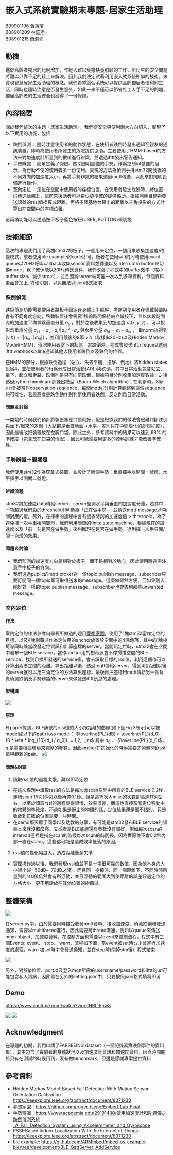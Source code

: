 # 嵌入式系統實驗期末專題-居家生活助理

<p class="text-right">
B09901196 黃秉璿<br>
B08901209 林鈺翔<br>
B08901215 蕭淇元<br>
</p>

## 動機
鑑於高齡者獨居的比例增加，年輕人難以負擔扶養照顧的工作，所衍生的安全問題將難以只靠不足的社工來解決。因此我們決定試著利用嵌入式系統所學的技術，來實現智慧居家生活助理的概念。我們希望這個系統可以提供高齡獨居者便利的生活，同時也隨時注意是否發生意外，如此一來不僅可以節省社工人手不足的問題，獨居高齡者的生活安全也獲得了一份保障。

## 內容摘要
關於我們這次的主題「居家生活助理」，我們從安全與便利兩大方向切入，實現了以下實用的功能，包括：
* 跌倒偵測：
隨時注意使用者的動作狀態，在使用者跌倒時發出通知至親友的通訊裝置，即時為使用者所發生的危險提供協助。主要使用了HMM-based的方法來對加速度計所量到的數值進行辨識，並透過ifttt發出警告通知。
* 手勢辨識：
簡單定義了開啟、關閉照明設備的手勢，作爲控制iot裝置的展示，為行動不便的使用者多一份便利。實現的方法為偵測手持stm32開發板的不同方向的加速度大小，再將手勢辨識的結果透過mqtt傳送，以此來對照明設備進行操作。
* 室內定位：
定位在空間中使用者的座標位置，在使用者發生危險時，將位置一併傳送給親友，讓前來援助者可以更快更準確的提供協助。根據測量目標物發送訊號的rssi值換算成距離，再將多個基地台算出的距離以三角投影的方式計算出在空間中的座標位置。

前兩項功能可以透過按下板子藍色按鈕(USER_BUTTON)來切換
## 技術細節

這次的專題我們用了兩塊stm32的板子，一個用來定位，一個用來收集加速度/改變模式，前者使用ble example的code即可，後者在使用wifi的同時使用event queue以20Hz呼叫callback收集sensor 資料並傳送以及interruptIn button來切換mode，爲了確保能以20Hz傳送資料，我們改善了程式中的buffer效率（縮小buffer size、減少strcat），並且因爲server端可能一次收到多筆資料，每個資料後面會加上`;`方便切割，以免無法以json格式讀取

### 跌倒偵測
跌倒偵測功能需要使用者將板子固定在身體上半軀幹，考慮到使用者在佩戴裝置時會有不同角度方向，啓動裝置後會需要1秒的時間保持站立做校正，並以該段時間內的加速度平均做爲垂直分量 $a_v$ ，對於之後收集到的加速度 $a_t(x,y,z)$ ，可以投影爲垂直分量 $a_{vt} = a_v \cdot a_t / |a_v|^2 \cdot a_v$ 與水平分量 $a_{ht} = a_t - a_{vt}$ ， 取norm後得到 $[v\ h] = [|a_{vt}|\ |a_{ht}|]$ ，並利用最後的8筆 $v\ h$（取樣率20Hz)以及Hidden Markov Model(HMM)，偵測使用者當下的狀態，當跌倒時，程式會發送http request透過ifttt webhook以line通知其他人使用者跌倒以及跌倒的位置。

在HMM的部分，根據跌倒過程（站立、失去平衡、撞擊、倒地）將hidden states設爲4，並把使用者的行爲分成日常活動(ADL)與跌倒，其中日常活動包含站立、坐下、起立和走路，跌倒則是只有向前跌倒，根據項目分別收集加速度數據，之後透過python hmmlearn訓練出模型（Baum-Welch algorithm)；在判斷時，8筆$v\ h$會被當作observation sequence，每個model分別計算觀察到這個sequence的可能性，若最高者是跌倒動作則判斷使用者跌倒，反之則爲日常活動。
#### 問題＆討論
一開始的時候我們預計將裝置塞在口袋就好，但是根據我們的做法會很難判斷跌倒與坐下/起來的差別（大腿都是垂直地面->水平，差別只在中間變化的劇烈程度），因此最後改把裝置放在左胸口袋，除此之外，參考資料中的結果可以達到 $98\%$ 的準確度（包含放在口袋的情況），因此可能需要用更多的資料訓練才能改善準確性。

### 手勢辨識＋開關燈
我們使用stm32作為穿戴式裝置，並設計了兩個手勢：垂直揮手以開關一號燈、水平揮手以開關二號燈。
#### 辨識流程
stm32將加速度data傳給server，server監測水平與垂直的加速度分量，若其中一項超過我們設的threshold則判斷為「正在做手勢」，並傳送mqtt message以開/關對應的燈。另外，在揮手的過程中會有很多時刻的加速度值 > threshold，為了避免揮一次手重複開關燈，我們利用簡單的finite state machine，根據現在的加速度以及「前一刻是否在做手勢」來判斷現在是否在做手勢，達到揮一次手只開/關一次燈的效果。
#### 問題＆討論

- 我們監測的加速度方向是相對於板子，而不是相對於地心，因此使用時還需注意手中板子的方向。
- 我們透過public的mqtt broker對一個topic publish message，subscriber只要訂閱同一個topic即可取得送來的message。這麼做雖然方便，但如果別人剛好對一樣的topic publish message，subscriber也會收到那些unwanted message。

### 室內定位
#### 作法
室內定位的作法參考自學長所做過的題目[夢想家園](https://github.com/roger-tseng/Embed-Lab-Final)，使用了1塊stm32當作定位的目標，以及4塊樹莓派作為定位用的anchor放置於空間中的4個角落，其中的1塊樹莓派同時兼當收發定位資訊和計算座標的server。當開始定位時，stm32會在空間中發布一個BLE service，當作anchor用的樹莓派會不停掃描空間的BLE service，找到目標所發送的service後，會去讀取目標的rssi值，利用這個值可以計算出兩者之間的距離。算出距離以後，透過mqtt傳給server，得到4段距離以後的server就可以用三角定位的方法算出座標，最後再把座標用mqtt傳給另一個負責偵測跌倒及手勢辨識的server來做發送ifttt訊息的處理。
#### 架構圖
![](https://i.imgur.com/NmNptG9.png)
#### 原理
有paper提到，BLE訊號的rssi值的大小跟距離的曲線(如下圖Fig.3所示)可以被model成以下的path loss model：
$\overline{PL}(dB) = \overline{PL}(d_0) - 10 * \eta * log_{10}(d_i / d_0)(i = 1,2,...,n)$
其中 $d_0$ 、 $\overline{PL}(d_0)$ 、 $\eta$ 是需要根據環境來調整的參數，因此anchor在初始化的時候需要先測量3組rssi值與距離的pair。
![](https://i.imgur.com/1W5TzP0.png)
#### 問題&討論
1. 讀取rssi值的過程太慢，難以即時定位
* 在這次專題中讀取rssi的方法是每次會scan空間中所有的BLE service 0.2秒，連續scan 15次(3秒)以後再停0.1秒。但是這15次內miss的次數卻高達11次左右，以至於讀取rssi的過程變得很慢、效率很差，而這也直接影響定位移動中的物體的準確度。不過如果是靜止的物體的話，定位結果還是很不錯的，只是收斂到正確的位置需要一些時間。
* 在demo那天聽了同學以及助教的分享，有可能是stm32發布BLE service的頻率本來就沒那麼高。又或者是BLE底層還有參數沒有調好，例如每次scan的interval(這裡是指在scan的時候每次scan的時間長，因為實際並不會0.2秒內都一直在scan)。這些都可能是造成效率低落的原因。
2. rssi值的變化幅度大，造成距離量測失準
* 實際操作過以後，我們發現rssi值並不是一項很可靠的數值，因為他本身的大小很小(約-50dB~-70dB之間)，而且同一樹莓派、同一個距離下，不同時間所量到的rssi值仍然會有所浮動，並且浮動的範圍大到使距離的誤差超過定位的方格大小，更不用說放在其他位置的樹莓派。

## 整體架構

![](https://i.imgur.com/XWZC8Vr.png)

在server.py中，由於需要同時接受收發mqtt資料、接收加速度、偵測跌倒和發送通知，需要以multithread進行，因此需要跨thread溝通，例如以queue來傳送hmm object、加速度資料，在控制方面也需要以event來控制流程，程式中有三個Events: event、 stop、 warn，流程如下圖，當event被set時`t2`才會進行加速度的處理，warn 被set時才會發送通知，並在stop時(關掉stm後）程式結束

![](https://i.imgur.com/NEYB0HW.png)


另外，對於ip位置、port以及登入mqtt所需的usersname/password和ifttt的url可能包含私人資訊，因此寫在另外的setting.json中，只要按照json格式填寫即可
## Demo
https://www.youtube.com/watch?v=refNBLtEpw8

![](https://i.imgur.com/LSPUgko.png)
![](https://i.imgur.com/R5rqOJa.png)

## Acknowledgment
在專題的初期，我們申請了FARSEEING dataset（一個記錄真實跌倒事件的資料集），其中包含了實驗者的身體狀況以及加速度計資訊和加速度資料，因爲時間關係只有在測試的時候用到，沒有做benchmark，但還是感謝專案提供資料

## 參考資料
- Hidden Markov Model-Based Fall Detection With Motion Sensor Orientation Calibration：https://ieeexplore.ieee.org/abstract/document/8371230
- 夢想家園：https://github.com/roger-tseng/Embed-Lab-Final
- 手勢辨識：https://www.academia.edu/29191480/使用加速度計和陀螺儀之跌倒偵測系統_A_Fall_Detection_System_using_Accelerometer_and_Gyroscope
- RSSI-Based Indoor Localization With the Internet of Things: https://ieeexplore.ieee.org/abstract/document/8371230
- ble example: https://github.com/ARMmbed/mbed-os-example-ble/tree/development/BLE_GattServer_AddService
